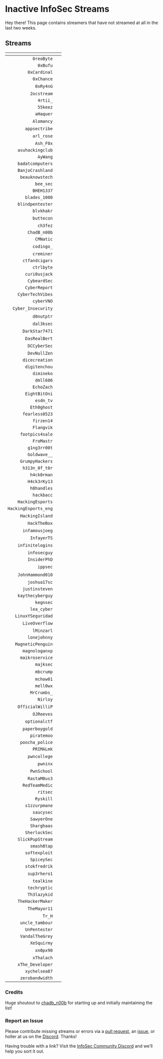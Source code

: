 # Inactive InfoSec Streams

Hey there! This page contains streamers that have not streamed at all in the last two weeks.

## Streams

<i class="fas fa-headset"></i> | <i class="fas fa-external-link-alt"></i>
--: | ---
`0reoByte` | [<i class="fab fa-twitch" style="color:#9146FF"></i>](https://www.twitch.tv/0reoByte)
`0xBufu` | [<i class="fab fa-twitch" style="color:#9146FF"></i>](https://www.twitch.tv/0xBufu)
`0xCardinal` | [<i class="fab fa-twitch" style="color:#9146FF"></i>](https://www.twitch.tv/0xCardinal)
`0xChance` | [<i class="fab fa-twitch" style="color:#9146FF"></i>](https://www.twitch.tv/0xChance)
`0xRy4nG` | [<i class="fab fa-twitch" style="color:#9146FF"></i>](https://www.twitch.tv/0xRy4nG) &nbsp; [<i class="fab fa-youtube" style="color:#C00"></i>](https://www.youtube.com/channel/UCQWQlNq07_Rumy2i69dpqBw)
`2ocstream` | [<i class="fab fa-twitch" style="color:#9146FF"></i>](https://www.twitch.tv/2ocstream)
`4rtii_` | [<i class="fab fa-twitch" style="color:#9146FF"></i>](https://www.twitch.tv/4rtii_)
`55keez` | [<i class="fab fa-twitch" style="color:#9146FF"></i>](https://www.twitch.tv/55keez)
`aHaquer` | [<i class="fab fa-twitch" style="color:#9146FF"></i>](https://www.twitch.tv/aHaquer)
`Alomancy` | [<i class="fab fa-twitch" style="color:#9146FF"></i>](https://www.twitch.tv/Alomancy) &nbsp; [<i class="fab fa-youtube" style="color:#C00"></i>](https://www.youtube.com/channel/UCe2i94acge3Bv2Tmjla0h_g)
`appsectribe` | [<i class="fab fa-twitch" style="color:#9146FF"></i>](https://www.twitch.tv/appsectribe)
`arl_rose` | [<i class="fab fa-twitch" style="color:#9146FF"></i>](https://www.twitch.tv/arl_rose) &nbsp; [<i class="fab fa-youtube" style="color:#C00"></i>](https://www.youtube.com/channel/UC5aHOcWrvrdZWogEsVSFJwQ)
`Ash_F0x` | [<i class="fab fa-twitch" style="color:#9146FF"></i>](https://www.twitch.tv/Ash_F0x)
`asuhackingclub` | [<i class="fab fa-twitch" style="color:#9146FF"></i>](https://www.twitch.tv/asuhackingclub)
`AyWang` | [<i class="fab fa-twitch" style="color:#9146FF"></i>](https://www.twitch.tv/AyWang)
`badatcomputers` | [<i class="fab fa-twitch" style="color:#9146FF"></i>](https://www.twitch.tv/badatcomputers)
`BanjoCrashland` | [<i class="fab fa-twitch" style="color:#9146FF"></i>](https://www.twitch.tv/BanjoCrashland)
`beauknowstech` | [<i class="fab fa-twitch" style="color:#9146FF"></i>](https://www.twitch.tv/beauknowstech)
`bee_sec` | [<i class="fab fa-twitch" style="color:#9146FF"></i>](https://www.twitch.tv/bee_sec)
`BHEH1337` | [<i class="fab fa-twitch" style="color:#9146FF"></i>](https://www.twitch.tv/BHEH1337)
`blades_1000` | [<i class="fab fa-twitch" style="color:#9146FF"></i>](https://www.twitch.tv/blades_1000)
`blindpentester` | [<i class="fab fa-twitch" style="color:#9146FF"></i>](https://www.twitch.tv/blindpentester)
`blvkhakr` | [<i class="fab fa-twitch" style="color:#9146FF"></i>](https://www.twitch.tv/blvkhakr)
`buttecon` | [<i class="fab fa-twitch" style="color:#9146FF"></i>](https://www.twitch.tv/buttecon) &nbsp; [<i class="fab fa-youtube" style="color:#C00"></i>](https://www.youtube.com/channel/UCmAYRwDNqCxZi1J3D35ZXJQ)
`ch3fez` | [<i class="fab fa-twitch" style="color:#9146FF"></i>](https://www.twitch.tv/ch3fez)
`ChadB_n00b` | [<i class="fab fa-twitch" style="color:#9146FF"></i>](https://www.twitch.tv/ChadB_n00b)
`CMNatic` | [<i class="fab fa-twitch" style="color:#9146FF"></i>](https://www.twitch.tv/CMNatic)
`codingo_` | [<i class="fab fa-twitch" style="color:#9146FF"></i>](https://www.twitch.tv/codingo_) &nbsp; [<i class="fab fa-youtube" style="color:#C00"></i>](https://www.youtube.com/channel/UCUfO02gdMDXgOJWdv_jiLMg)
`creminer` | [<i class="fab fa-twitch" style="color:#9146FF"></i>](https://www.twitch.tv/creminer)
`ctfandcigars` | [<i class="fab fa-twitch" style="color:#9146FF"></i>](https://www.twitch.tv/ctfandcigars)
`ctrlbyte` | [<i class="fab fa-twitch" style="color:#9146FF"></i>](https://www.twitch.tv/ctrlbyte)
`curi0usjack` | [<i class="fab fa-twitch" style="color:#9146FF"></i>](https://www.twitch.tv/curi0usjack)
`CybeardSec` | [<i class="fab fa-twitch" style="color:#9146FF"></i>](https://www.twitch.tv/CybeardSec)
`CyberReport` | [<i class="fab fa-twitch" style="color:#9146FF"></i>](https://www.twitch.tv/CyberReport)
`CyberTechVibes` | [<i class="fab fa-twitch" style="color:#9146FF"></i>](https://www.twitch.tv/CyberTechVibes)
`cyberVNO` | [<i class="fab fa-twitch" style="color:#9146FF"></i>](https://www.twitch.tv/cyberVNO)
`Cyber_Insecurity` | [<i class="fab fa-twitch" style="color:#9146FF"></i>](https://www.twitch.tv/Cyber_Insecurity) &nbsp; [<i class="fab fa-youtube" style="color:#C00"></i>](https://www.youtube.com/channel/UCL4JGzitDkX5TOwzs9A02Kg)
`d0nutptr` | [<i class="fab fa-twitch" style="color:#9146FF"></i>](https://www.twitch.tv/d0nutptr) &nbsp; [<i class="fab fa-youtube" style="color:#C00"></i>](https://www.youtube.com/d0nutptr)
`dal3ksec` | [<i class="fab fa-twitch" style="color:#9146FF"></i>](https://www.twitch.tv/dal3ksec)
`DarkStar7471` | [<i class="fab fa-twitch" style="color:#9146FF"></i>](https://www.twitch.tv/DarkStar7471) &nbsp; [<i class="fab fa-youtube" style="color:#C00"></i>](https://www.youtube.com/channel/UC0R_-7yQPoGpkPR9ITzDFFQ)
`DasRealBert` | [<i class="fab fa-twitch" style="color:#9146FF"></i>](https://www.twitch.tv/DasRealBert)
`DCCyberSec` | [<i class="fab fa-twitch" style="color:#9146FF"></i>](https://www.twitch.tv/DCCyberSec) &nbsp; [<i class="fab fa-youtube" style="color:#C00"></i>](https://www.youtube.com/channel/UC3sccPO4v8YqCTn8sezZGTw)
`DevNullZen` | [<i class="fab fa-twitch" style="color:#9146FF"></i>](https://www.twitch.tv/DevNullZen)
`dicecreation` | [<i class="fab fa-twitch" style="color:#9146FF"></i>](https://www.twitch.tv/dicecreation)
`digitenchou` | [<i class="fab fa-twitch" style="color:#9146FF"></i>](https://www.twitch.tv/digitenchou)
`dimineko` | [<i class="fab fa-twitch" style="color:#9146FF"></i>](https://www.twitch.tv/dimineko)
`dmll606` | [<i class="fab fa-twitch" style="color:#9146FF"></i>](https://www.twitch.tv/dmll606)
`EchoZach` | [<i class="fab fa-twitch" style="color:#9146FF"></i>](https://www.twitch.tv/EchoZach)
`EightBitOni` | [<i class="fab fa-twitch" style="color:#9146FF"></i>](https://www.twitch.tv/EightBitOni)
`esdn_tv` | [<i class="fab fa-twitch" style="color:#9146FF"></i>](https://www.twitch.tv/esdn_tv)
`Eth0ghost` | [<i class="fab fa-twitch" style="color:#9146FF"></i>](https://www.twitch.tv/Eth0ghost)
`fearless0523` | [<i class="fab fa-twitch" style="color:#9146FF"></i>](https://www.twitch.tv/fearless0523)
`firzen14` | [<i class="fab fa-twitch" style="color:#9146FF"></i>](https://www.twitch.tv/firzen14)
`Flangvik` | [<i class="fab fa-twitch" style="color:#9146FF"></i>](https://www.twitch.tv/Flangvik)
`footpics4sale` | [<i class="fab fa-twitch" style="color:#9146FF"></i>](https://www.twitch.tv/footpics4sale)
`FroMastr` | [<i class="fab fa-twitch" style="color:#9146FF"></i>](https://www.twitch.tv/FroMastr)
`g1ng3rr00t` | [<i class="fab fa-twitch" style="color:#9146FF"></i>](https://www.twitch.tv/g1ng3rr00t)
`Goldwave__` | [<i class="fab fa-twitch" style="color:#9146FF"></i>](https://www.twitch.tv/Goldwave__)
`GrumpyHackers` | [<i class="fab fa-twitch" style="color:#9146FF"></i>](https://www.twitch.tv/GrumpyHackers)
`h313n_0f_t0r` | [<i class="fab fa-twitch" style="color:#9146FF"></i>](https://www.twitch.tv/h313n_0f_t0r)
`h4ck0rman` | [<i class="fab fa-twitch" style="color:#9146FF"></i>](https://www.twitch.tv/h4ck0rman)
`H4ck3rKy13` | [<i class="fab fa-twitch" style="color:#9146FF"></i>](https://www.twitch.tv/H4ck3rKy13)
`h8handles` | [<i class="fab fa-twitch" style="color:#9146FF"></i>](https://www.twitch.tv/h8handles)
`hackbacc` | [<i class="fab fa-twitch" style="color:#9146FF"></i>](https://www.twitch.tv/hackbacc)
`HackingEsports` | [<i class="fab fa-twitch" style="color:#9146FF"></i>](https://www.twitch.tv/HackingEsports)
`HackingEsports_eng` | [<i class="fab fa-twitch" style="color:#9146FF"></i>](https://www.twitch.tv/HackingEsports_eng)
`HackingIsland` | [<i class="fab fa-twitch" style="color:#9146FF"></i>](https://www.twitch.tv/HackingIsland) &nbsp; [<i class="fab fa-youtube" style="color:#C00"></i>](https://www.youtube.com/channel/UCaqcHDqE0DuqoaoVwJQa7vQ)
`HackTheBox` | [<i class="fab fa-twitch" style="color:#9146FF"></i>](https://www.twitch.tv/HackTheBox)
`infamousjoeg` | [<i class="fab fa-twitch" style="color:#9146FF"></i>](https://www.twitch.tv/infamousjoeg) &nbsp; [<i class="fab fa-youtube" style="color:#C00"></i>](https://www.youtube.com/channel/UCDtQCYeZdOYtNzyh9VNAlNQ)
`InfayerTS` | [<i class="fab fa-twitch" style="color:#9146FF"></i>](https://www.twitch.tv/InfayerTS)
`infinitelogins` | [<i class="fab fa-twitch" style="color:#9146FF"></i>](https://www.twitch.tv/infinitelogins) &nbsp; [<i class="fab fa-youtube" style="color:#C00"></i>](https://www.youtube.com/channel/UC_nKukFaGysjMzqMVHEIgxQ)
`infosecguy` | [<i class="fab fa-twitch" style="color:#9146FF"></i>](https://www.twitch.tv/infosecguy)
`InsiderPhD` | [<i class="fab fa-twitch" style="color:#9146FF"></i>](https://www.twitch.tv/InsiderPhD)
`ippsec` | [<i class="fab fa-twitch" style="color:#9146FF"></i>](https://www.twitch.tv/ippsec) &nbsp; [<i class="fab fa-youtube" style="color:#C00"></i>](https://youtube.com/c/ippsec)
`JohnHammond010` | [<i class="fab fa-twitch" style="color:#9146FF"></i>](https://www.twitch.tv/JohnHammond010) &nbsp; [<i class="fab fa-youtube" style="color:#C00"></i>](https://www.youtube.com/channel/UCVeW9qkBjo3zosnqUbG7CFw)
`joshua17sc` | [<i class="fab fa-twitch" style="color:#9146FF"></i>](https://www.twitch.tv/joshua17sc)
`justinsteven` | [<i class="fab fa-twitch" style="color:#9146FF"></i>](https://www.twitch.tv/justinsteven)
`kaythecyberguy` | [<i class="fab fa-twitch" style="color:#9146FF"></i>](https://www.twitch.tv/kaythecyberguy)
`kegnsec` | [<i class="fab fa-twitch" style="color:#9146FF"></i>](https://www.twitch.tv/kegnsec)
`lea_cyber` | [<i class="fab fa-twitch" style="color:#9146FF"></i>](https://www.twitch.tv/lea_cyber)
`LinuxYSeguridad` | [<i class="fab fa-twitch" style="color:#9146FF"></i>](https://www.twitch.tv/LinuxYSeguridad)
`LiveOverflow` | [<i class="fab fa-twitch" style="color:#9146FF"></i>](https://www.twitch.tv/LiveOverflow) &nbsp; [<i class="fab fa-youtube" style="color:#C00"></i>](https://www.youtube.com/c/LiveOverflow)
`lMinzarl` | [<i class="fab fa-twitch" style="color:#9146FF"></i>](https://www.twitch.tv/lMinzarl)
`lonejohnny` | [<i class="fab fa-twitch" style="color:#9146FF"></i>](https://www.twitch.tv/lonejohnny)
`MagneticPenguin` | [<i class="fab fa-twitch" style="color:#9146FF"></i>](https://www.twitch.tv/MagneticPenguin)
`magnologanxp` | [<i class="fab fa-twitch" style="color:#9146FF"></i>](https://www.twitch.tv/magnologanxp)
`maikroservice` | [<i class="fab fa-twitch" style="color:#9146FF"></i>](https://www.twitch.tv/maikroservice)
`majksec` | [<i class="fab fa-twitch" style="color:#9146FF"></i>](https://www.twitch.tv/majksec)
`mbcrump` | [<i class="fab fa-twitch" style="color:#9146FF"></i>](https://www.twitch.tv/mbcrump) &nbsp; [<i class="fab fa-youtube" style="color:#C00"></i>](https://www.youtube.com/channel/UCCjHMUEzoCauYet8NG4sCog)
`mchow01` | [<i class="fab fa-twitch" style="color:#9146FF"></i>](https://www.twitch.tv/mchow01)
`mell0wx` | [<i class="fab fa-twitch" style="color:#9146FF"></i>](https://www.twitch.tv/mell0wx)
`MrCrumbs_` | [<i class="fab fa-twitch" style="color:#9146FF"></i>](https://www.twitch.tv/MrCrumbs_)
`Nirloy` | [<i class="fab fa-twitch" style="color:#9146FF"></i>](https://www.twitch.tv/Nirloy)
`OfficialWilliP` | [<i class="fab fa-twitch" style="color:#9146FF"></i>](https://www.twitch.tv/OfficialWilliP) &nbsp; [<i class="fab fa-youtube" style="color:#C00"></i>](https://www.youtube.com/channel/UCaOOGHgwrcyf527o838yLyg)
`OJReeves` | [<i class="fab fa-twitch" style="color:#9146FF"></i>](https://www.twitch.tv/OJReeves)
`optionalctf` | [<i class="fab fa-twitch" style="color:#9146FF"></i>](https://www.twitch.tv/optionalctf) &nbsp; [<i class="fab fa-youtube" style="color:#C00"></i>](https://www.youtube.com/channel/UCK1rytKRQPJh-78RS4jt9eA)
`paperboygold` | [<i class="fab fa-twitch" style="color:#9146FF"></i>](https://www.twitch.tv/paperboygold)
`piratemoo` | [<i class="fab fa-twitch" style="color:#9146FF"></i>](https://www.twitch.tv/piratemoo)
`poocha_police` | [<i class="fab fa-twitch" style="color:#9146FF"></i>](https://www.twitch.tv/poocha_police)
`PRIMALmk` | [<i class="fab fa-twitch" style="color:#9146FF"></i>](https://www.twitch.tv/PRIMALmk)
`pwncollege` | [<i class="fab fa-twitch" style="color:#9146FF"></i>](https://www.twitch.tv/pwncollege) &nbsp; [<i class="fab fa-youtube" style="color:#C00"></i>](https://www.youtube.com/c/pwncollege)
`pwninx` | [<i class="fab fa-twitch" style="color:#9146FF"></i>](https://www.twitch.tv/pwninx)
`PwnSchool` | [<i class="fab fa-twitch" style="color:#9146FF"></i>](https://www.twitch.tv/PwnSchool) &nbsp; [<i class="fab fa-youtube" style="color:#C00"></i>](https://www.youtube.com/c/ThePwnSchoolProject)
`RastaM0us3` | [<i class="fab fa-twitch" style="color:#9146FF"></i>](https://www.twitch.tv/RastaM0us3)
`RedTeamMedic` | [<i class="fab fa-twitch" style="color:#9146FF"></i>](https://www.twitch.tv/RedTeamMedic)
`ritsec` | [<i class="fab fa-twitch" style="color:#9146FF"></i>](https://www.twitch.tv/ritsec)
`Ryskill` | [<i class="fab fa-twitch" style="color:#9146FF"></i>](https://www.twitch.tv/Ryskill)
`s1zzurpmane` | [<i class="fab fa-twitch" style="color:#9146FF"></i>](https://www.twitch.tv/s1zzurpmane)
`saucysec` | [<i class="fab fa-twitch" style="color:#9146FF"></i>](https://www.twitch.tv/saucysec)
`SawyerOne` | [<i class="fab fa-twitch" style="color:#9146FF"></i>](https://www.twitch.tv/SawyerOne)
`Sharghaas` | [<i class="fab fa-twitch" style="color:#9146FF"></i>](https://www.twitch.tv/Sharghaas)
`SherlockSec` | [<i class="fab fa-twitch" style="color:#9146FF"></i>](https://www.twitch.tv/SherlockSec)
`SlickPupStream` | [<i class="fab fa-twitch" style="color:#9146FF"></i>](https://www.twitch.tv/SlickPupStream)
`smash8tap` | [<i class="fab fa-twitch" style="color:#9146FF"></i>](https://www.twitch.tv/smash8tap)
`softexploit` | [<i class="fab fa-twitch" style="color:#9146FF"></i>](https://www.twitch.tv/softexploit)
`SpiceySec` | [<i class="fab fa-twitch" style="color:#9146FF"></i>](https://www.twitch.tv/SpiceySec)
`stokfredrik` | [<i class="fab fa-twitch" style="color:#9146FF"></i>](https://www.twitch.tv/stokfredrik)
`sup3rhero1` | [<i class="fab fa-twitch" style="color:#9146FF"></i>](https://www.twitch.tv/sup3rhero1) &nbsp; [<i class="fab fa-youtube" style="color:#C00"></i>](https://www.youtube.com/superhero1)
`tealkine` | [<i class="fab fa-twitch" style="color:#9146FF"></i>](https://www.twitch.tv/tealkine)
`techryptic` | [<i class="fab fa-twitch" style="color:#9146FF"></i>](https://www.twitch.tv/techryptic)
`Th3lazykid` | [<i class="fab fa-twitch" style="color:#9146FF"></i>](https://www.twitch.tv/Th3lazykid)
`TheHackerMaker` | [<i class="fab fa-twitch" style="color:#9146FF"></i>](https://www.twitch.tv/TheHackerMaker)
`TheMayor11` | [<i class="fab fa-twitch" style="color:#9146FF"></i>](https://www.twitch.tv/TheMayor11) &nbsp; [<i class="fab fa-youtube" style="color:#C00"></i>](https://www.youtube.com/channel/UC5J6JvH5F29FllbLjwmA5ZA)
`Tr_H` | [<i class="fab fa-twitch" style="color:#9146FF"></i>](https://www.twitch.tv/Tr_H)
`uncle_tambour` | [<i class="fab fa-twitch" style="color:#9146FF"></i>](https://www.twitch.tv/uncle_tambour)
`UnPentester` | [<i class="fab fa-twitch" style="color:#9146FF"></i>](https://www.twitch.tv/UnPentester)
`VandalTheGrey` | [<i class="fab fa-twitch" style="color:#9146FF"></i>](https://www.twitch.tv/VandalTheGrey)
`XeSquirmy` | [<i class="fab fa-twitch" style="color:#9146FF"></i>](https://www.twitch.tv/XeSquirmy)
`xn0px90` | [<i class="fab fa-twitch" style="color:#9146FF"></i>](https://www.twitch.tv/xn0px90) &nbsp; [<i class="fab fa-youtube" style="color:#C00"></i>](https://www.youtube.com/channel/UClBupMnkD1oZ49_xBbiUKBg)
`xThalach` | [<i class="fab fa-twitch" style="color:#9146FF"></i>](https://www.twitch.tv/xThalach)
`xThe_Developer` | [<i class="fab fa-twitch" style="color:#9146FF"></i>](https://www.twitch.tv/xThe_Developer)
`xychelsea87` | [<i class="fab fa-twitch" style="color:#9146FF"></i>](https://www.twitch.tv/xychelsea87)
`zerobandwidth` | [<i class="fab fa-twitch" style="color:#9146FF"></i>](https://www.twitch.tv/zerobandwidth)

### Credits

Huge shoutout to [chadb_n00b](https://twitch.tv/chadb_n00b) for starting up and initially maintaining the list!

### Report an Issue

Please contribute missing streams or errors via a [pull request](https://github.com/infosecstreams/infosecstreams.github.io/pulls), an [issue](https://github.com/infosecstreams/infosecstreams.github.io/issues), or holler at us on the [Discord](https://discord.gg/RftU46K8sn). Thanks!

Having trouble with a link? Visit the [InfoSec Community Discord](https://discord.gg/RftU46K8sn) and we’ll help you sort it out.
<script defer data-domain="infosecstreams.github.io" src="https://p.infosecstreams.com/js/plausible.outbound-links.js"></script>
<script src="https://cdnjs.cloudflare.com/ajax/libs/font-awesome/5.15.4/js/brands.min.js" integrity="sha512-8Jp5PI7qKEn304XONokQQRgiu/1P9kTBlvpLc7zRukkTBYGKt6z4CkwJUJhCwwWYnjSdxJcGqW9ifT7ZxPNgbg==" crossorigin="anonymous" referrerpolicy="no-referrer"></script>
<script src="https://cdnjs.cloudflare.com/ajax/libs/font-awesome/5.15.4/js/solid.min.js" integrity="sha512-+KCv9G3MmyWnFnFrd2+/ccSx5ejo1yED85HZOvNDhtyHu2tuLL8df5BtaLXqsiF68wGLgxxMb4yL5oUyXjqSgw==" crossorigin="anonymous" referrerpolicy="no-referrer"></script>
<script src="https://cdnjs.cloudflare.com/ajax/libs/font-awesome/5.15.4/js/fontawesome.min.js" integrity="sha512-ywaT8M9b+VnJ+jNG14UgRaKg+gf8yVBisU2ce+YJrlWwZa9BaZAE5GK5Yd7CBcP6UXoAnziRQl40/u/qwVZi4Q==" crossorigin="anonymous" referrerpolicy="no-referrer"></script>
